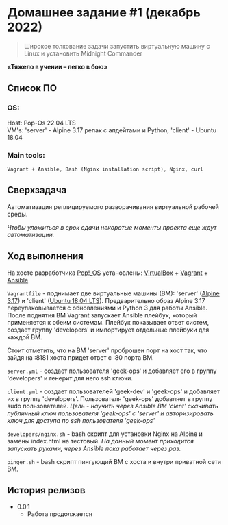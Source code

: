 # Домашнее задание #1 (декабрь 2022)
> Широкое толкование задачи запустить виртуальную машину с Linux и установить Midnight Commander

**«Тяжело в учении – легко в бою»**

## Список ПО

### OS:  
   Host: Pop-Os 22.04 LTS  
   VM's: 'server' - Alpine 3.17 репак с апдейтами и Python, 'client' - Ubuntu 18.04    

### Main tools:  
    Vagrant + Ansible, Bash (Nginx installation script), Nginx, curl

## Сверхзадача

Автоматизация реплицируемого разворачивания виртуальной рабочей среды.

_Чтобы уложиться в срок сдачи некоротые моменты проекта еще ждут автоматизации._

## Ход выполнения

На хосте разработчика [Pop!_OS](https://pop.system76.com/) установлены: [VirtualBox](https://www.virtualbox.org/) + [Vagrant](https://www.vagrantup.com/) + [Ansible](https://www.ansible.com/)  

```Vagrantfile``` - поднимает две виртуальные машины (ВМ): 'server' ([Alpine 3.17](https://app.vagrantup.com/generic/boxes/alpine317)) и 'client' ([Ubuntu 18.04 LTS](https://app.vagrantup.com/ubuntu/boxes/bionic64)). Предварительно образ Alpine 3.17 переупаковывается с обновлениями и Python 3 для работы Ansible. После поднятия ВМ Vagrant запускает Ansible плейбук, который применяется к обеим системам. Плейбук показывает ответ систем, создает группу 'developers' и импортирует отдельные плейбуки для каждой ВМ.

Стоит отметить, что на ВМ 'server' проброшен порт на хост так, что зайдя на :8181 хоста придет ответ с :80 порта ВМ.

```server.yml``` - создает пользователя 'geek-ops' и добавляет его в группу 'developers' и генерит для него ssh ключи.

```client.yml``` - создает пользователей 'geek-dev' и 'geek-ops' и добавляет их в группу 'developers'. Пользователя 'geek-ops' добавляет в группу sudo пользователей. *Цель - научить через Ansible ВМ 'clent' скачивать публичный ключ пользователя 'geek-ops' с 'server' и авторизировать ключ для доступа по ssh пользователя 'geek-ops'*

```developers/nginx.sh``` - bash скрипт для установки Nginx на Alpine и замены index.html на тестовый. *На данный момент приходится запускать руками, через Ansible пока работает через раз.*

```pinger.sh``` - bash скрипт пингующий ВМ с хоста и внутри приватной сети ВМ.


## История релизов

* 0.0.1
    * Работа продолжается